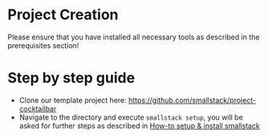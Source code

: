 # Project Creation
Please ensure that you have installed all necessary tools as described in the prerequisites section!

# Step by step guide
* Clone our template project here: https://github.com/smallstack/project-cocktailbar
* Navigate to the directory and execute `smallstack setup`, you will be asked for further steps as described in [How-to setup & install smallstack](/docs/general/setup)